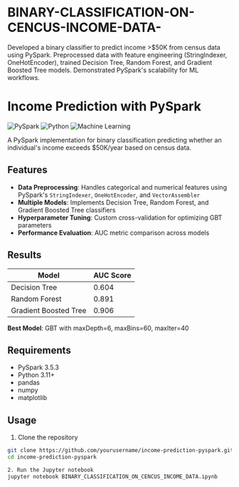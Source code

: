 # BINARY-CLASSIFICATION-ON-CENCUS-INCOME-DATA-
Developed a binary classifier to predict income >$50K from census data using PySpark. Preprocessed data with feature engineering (StringIndexer, OneHotEncoder), trained Decision Tree, Random Forest, and Gradient Boosted Tree models. Demonstrated PySpark's scalability for ML workflows.

# Income Prediction with PySpark

![PySpark](https://img.shields.io/badge/PySpark-3.5.3-red)
![Python](https://img.shields.io/badge/Python-3.11-blue)
![Machine Learning](https://img.shields.io/badge/Machine-Learning-orange)

A PySpark implementation for binary classification predicting whether an individual's income exceeds $50K/year based on census data.

## Features

- **Data Preprocessing**: Handles categorical and numerical features using PySpark's `StringIndexer`, `OneHotEncoder`, and `VectorAssembler`
- **Multiple Models**: Implements Decision Tree, Random Forest, and Gradient Boosted Tree classifiers
- **Hyperparameter Tuning**: Custom cross-validation for optimizing GBT parameters
- **Performance Evaluation**: AUC metric comparison across models

## Results

| Model                | AUC Score |
|----------------------|----------|
| Decision Tree        | 0.604    |
| Random Forest        | 0.891    |
| Gradient Boosted Tree| 0.906    |

**Best Model**: GBT with maxDepth=6, maxBins=60, maxIter=40

## Requirements

- PySpark 3.5.3
- Python 3.11+
- pandas
- numpy
- matplotlib

## Usage

1. Clone the repository
```bash
git clone https://github.com/yourusername/income-prediction-pyspark.git
cd income-prediction-pyspark

2. Run the Jupyter notebook
jupyter notebook BINARY_CLASSIFICATION_ON_CENCUS_INCOME_DATA.ipynb
